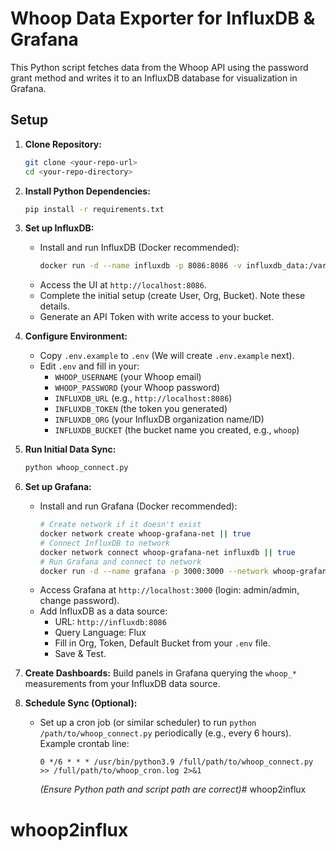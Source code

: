# Whoop Data Exporter for InfluxDB & Grafana

This Python script fetches data from the Whoop API using the password grant method and writes it to an InfluxDB database for visualization in Grafana.

## Setup

1.  **Clone Repository:**
    ```bash
    git clone <your-repo-url>
    cd <your-repo-directory>
    ```

2.  **Install Python Dependencies:**
    ```bash
    pip install -r requirements.txt
    ```

3.  **Set up InfluxDB:**
    *   Install and run InfluxDB (Docker recommended):
        ```bash
        docker run -d --name influxdb -p 8086:8086 -v influxdb_data:/var/lib/influxdb2 influxdb:2.7
        ```
    *   Access the UI at `http://localhost:8086`.
    *   Complete the initial setup (create User, Org, Bucket). Note these details.
    *   Generate an API Token with write access to your bucket.

4.  **Configure Environment:**
    *   Copy `.env.example` to `.env` (We will create `.env.example` next).
    *   Edit `.env` and fill in your:
        *   `WHOOP_USERNAME` (your Whoop email)
        *   `WHOOP_PASSWORD` (your Whoop password)
        *   `INFLUXDB_URL` (e.g., `http://localhost:8086`)
        *   `INFLUXDB_TOKEN` (the token you generated)
        *   `INFLUXDB_ORG` (your InfluxDB organization name/ID)
        *   `INFLUXDB_BUCKET` (the bucket name you created, e.g., `whoop`)

5.  **Run Initial Data Sync:**
    ```bash
    python whoop_connect.py
    ```

6.  **Set up Grafana:**
    *   Install and run Grafana (Docker recommended):
        ```bash
        # Create network if it doesn't exist
        docker network create whoop-grafana-net || true
        # Connect InfluxDB to network
        docker network connect whoop-grafana-net influxdb || true
        # Run Grafana and connect to network
        docker run -d --name grafana -p 3000:3000 --network whoop-grafana-net -v grafana_data:/var/lib/grafana grafana/grafana-oss:latest
        ```
    *   Access Grafana at `http://localhost:3000` (login: admin/admin, change password).
    *   Add InfluxDB as a data source:
        *   URL: `http://influxdb:8086`
        *   Query Language: Flux
        *   Fill in Org, Token, Default Bucket from your `.env` file.
        *   Save & Test.

7.  **Create Dashboards:** Build panels in Grafana querying the `whoop_*` measurements from your InfluxDB data source.

8.  **Schedule Sync (Optional):**
    *   Set up a cron job (or similar scheduler) to run `python /path/to/whoop_connect.py` periodically (e.g., every 6 hours). Example crontab line:
        ```crontab
        0 */6 * * * /usr/bin/python3.9 /full/path/to/whoop_connect.py >> /full/path/to/whoop_cron.log 2>&1
        ```
        *(Ensure Python path and script path are correct)*# whoop2influx
# whoop2influx
